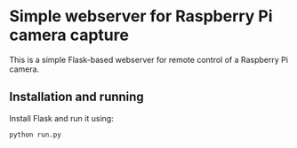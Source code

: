 # Simple webserver for Raspberry Pi camera capture
This is a simple Flask-based webserver for remote control of a Raspberry Pi camera.

## Installation and running
Install Flask and run it using:
```
python run.py
```
